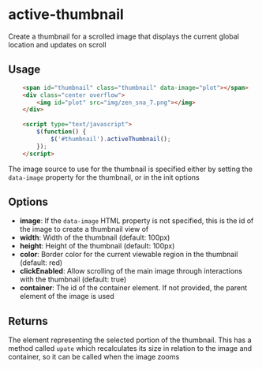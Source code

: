 # active-thumbnail
Create a thumbnail for a scrolled image that displays the current global location and updates on scroll

## Usage
```html
	<span id="thumbnail" class="thumbnail" data-image="plot"></span>
	<div class="center overflow">
		<img id="plot" src="img/zen_sna_7.png"></img>
	</div>
	
	<script type="text/javascript">
		$(function() {
			$('#thumbnail').activeThumbnail();
		});
	</script>
```

The image source to use for the thumbnail is specified either by setting the `data-image` property for the thumbnail,
or in the init options

## Options
  * **image**: If the `data-image` HTML property is not specified, this is the id of the image to create a thumbnail view of
  * **width**: Width of the thumbnail (default: 100px)
  * **height**: Height of the thumbnail (default: 100px)
  * **color**: Border color for the current viewable region in the thumbnail (default: red)
  * **clickEnabled**: Allow scrolling of the main image through interactions with the thumbnail (default: true)
  * **container**: The id of the container element. If not provided, the parent element of the image is used
  
## Returns
The element representing the selected portion of the thumbnail. This has a method called `upate` which recalculates its size in relation to the image and container, so it can be called when the image zooms
